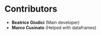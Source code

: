 # Contributors  
- **Beatrice Giudici** (Main developer)  
- **Marco Cusinato** (Helped with dataframes)  
